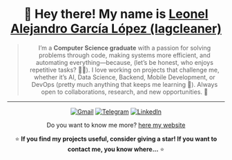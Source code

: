 <div align="center">

# 👋 Hey there! My name is [**Leonel Alejandro García López (lagcleaner)**](https://lagcleaner.github.io)

> I’m a **Computer Science graduate** with a passion for solving problems through code, making systems more efficient, and automating everything—because, (let’s be honest, who enjoys repetitive tasks? 🤷‍♂️). I love working on projects that challenge me, whether it’s AI, Data Science, Backend, Mobile Development, or DevOps (pretty much anything that keeps me learning 🤠). Always open to collaborations, research, and new opportunities. 🚀

<!--<img src="https://github-readme-stats.vercel.app/api?username=lagcleaner&show_icons=true&theme=radical&count_private=true&include_all_commits=true" alt="GitHub Stats" />-->

---
[![Gmail](https://img.shields.io/badge/Gmail-D14836?style=for-the-badge&logo=gmail&logoColor=white)](mailto:lagcleaner@gmail.com)  [![Telegram](https://img.shields.io/badge/Telegram-2CA5E0?style=for-the-badge&logo=telegram&logoColor=white)](https://t.me/lagcleaner)  [![LinkedIn](https://img.shields.io/badge/linkedin-%230077B5.svg?style=for-the-badge&logo=linkedin&logoColor=white)](https://www.linkedin.com/in/lagcleaner)

Do you want to know me more? [here my website](https://lagcleaner.github.io)

⭐ **If you find my projects useful, consider giving a star! If you want to contact me, you know where...** ⭐  

</div>
